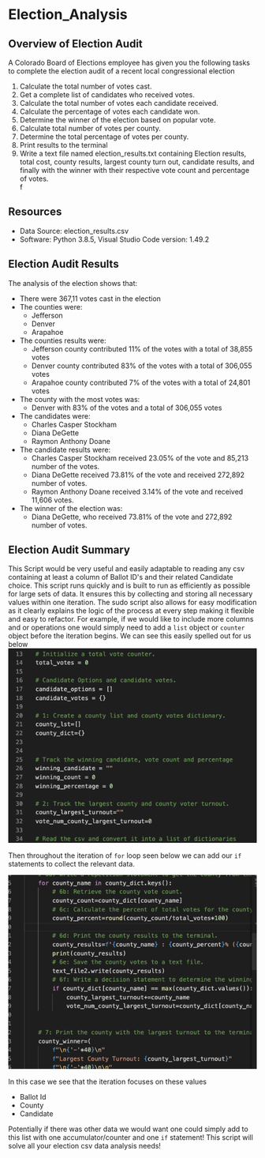 # Election_Analysis
 
## Overview of Election Audit
A Colorado Board of Elections employee has given you the following tasks to complete the election audit of a recent local congressional election
 
1. Calculate the total number of votes cast.
2. Get a complete list of candidates who received votes.
3. Calculate the total number of votes each candidate received.
4. Calculate the percentage of votes each candidate won.
5. Determine the winner of the election based on popular vote.
6. Calculate total number of votes per county.
7. Determine the total percentage of votes per county.
8. Print results to the terminal
9. Write a text file named election_results.txt containing Election results, total cost, county results, largest county turn out, candidate results, and finally with the winner with their respective vote count and percentage of votes.  
 f
## Resources
- Data Source: election_results.csv
- Software: Python 3.8.5, Visual Studio Code version: 1.49.2
 
## Election Audit Results
The analysis of the election shows that:
- There were 367,11 votes cast in the election
- The counties were:
   - Jefferson
   - Denver
   - Arapahoe
- The counties results were:
   - Jefferson county contributed 11% of the votes with a total of 38,855 votes
   - Denver county contributed 83% of the votes with a total of 306,055 votes
   - Arapahoe county contributed 7% of the votes with a total of 24,801 votes
- The county with the most votes was:
   - Denver with 83% of the votes and a total of 306,055 votes
- The candidates were:
   - Charles Casper Stockham
   - Diana DeGette
   - Raymon Anthony Doane
- The candidate results were:
   - Charles Casper Stockham received 23.05% of the vote and 85,213 number of the votes.
   - Diana DeGette received 73.81% of the vote and received 272,892 number of votes.
   - Raymon Anthony Doane received 3.14% of the vote and received 11,606 votes.
- The winner of the election was:
   - Diana DeGette, who received 73.81% of the vote and 272,892 number of votes.
 
## Election Audit Summary
This Script would be very useful and easily adaptable to
reading any csv containing at least a column of Ballot ID's and their related Candidate choice. This script runs quickly and is built to run as efficiently as possible for large sets of data. It ensures this by collecting and storing all necessary values within one iteration.  The sudo script also allows for easy modification as it clearly explains the logic of the process at every step making it flexible and easy to refactor. For example, if we would like to include more columns and or operations one would simply need to add a `list` object or `counter` object before the iteration begins. We can see this easily spelled out for us below
![alt text](https://github.com/sebcampos/Election_Analysis/blob/master/Resources/Screen%20Shot%202020-10-02%20at%2012.31.54%20PM.png?raw=True)
 
Then throughout the iteration of `for` loop seen below  we can add our    `if` statements to collect the relevant data.
 
![alt text](https://github.com/sebcampos/Election_Analysis/blob/master/Resources/Screen%20Shot%202020-10-02%20at%2012.33.18%20PM.png?raw=True)
 
In this case we see that the iteration focuses on these values
- Ballot Id
- County
- Candidate
 
Potentially if there was other data we would want one could simply add to this list with one accumulator/counter and one `if` statement! This script will solve all your election csv data analysis needs!